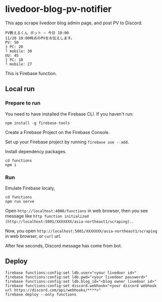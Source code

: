 # livedoor-blog-pv-notifier

This app scrape livedoor blog admin page, and post PV to Discord.

```
PV教えるくん ボット — 今日 10:00
11/28 10:00時点のPVをお伝えします。
PV: 50
├ PC: 20
└ mobile: 30
UU: 45
├ PC: 18
└ mobile: 27
```

This is Firebase function.

## Local run

### Prepare to run

You need to have installed the Firebase CLI. If you haven't run:
```
npm install -g firebase-tools
```

Create a Firebase Project on the Firebase Console.

Set up your Firebase project by running `firebase use --add`.

Install dependency packages.
```
cd functions
npm i
```

### Run

Emulate Firebase localy,
```
cd functions
npm run serve
```

Open `http://localhost:4000/functions` in web browser, then you see message like `http function initialized (http://localhost:5001/XXXXXXX/asia-northeast1/scraping).`.

Now, you open `http://localhost:5001/XXXXXXX/asia-northeast1/scraping` in web browser, or `curl` url.

After few seconds, Discord message has come from bot.

## Deploy

```
firebase functions:config:set ldb.user="<your livedoor id>"
firebase functions:config:set ldb.pwd="<your livedoor password>"
firebase functions:config:set ldb.blog_id="<blog owner livedoor id>"
firebase functions:config:set discord.webhook="<your discord webhook url https://discord.com/api/webhooks/****>"
firebase deploy --only functions
```

